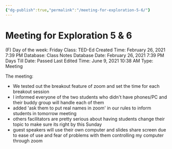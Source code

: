 ```yaml
---
{"dg-publish":true,"permalink":"/meeting-for-exploration-5-6/"}
---
```


# Meeting for Exploration 5 & 6

(F) Day of the week: Friday
Class: TED-Ed
Created Time: February 26, 2021 7:39 PM
Database: Class Notes Database
Date: February 26, 2021 7:39 PM
Days Till Date: Passed
Last Edited Time: June 9, 2021 10:38 AM
Type: Meeting

The meeting:

- We tested out the breakout feature of zoom and set the time for each breakout session
- I informed everyone of the two students who didn't have phones/PC and their buddy group will handle each of them
- added 'ask them to put real names in zoom' in our rules to inform students in tomorrow meeting
- others facilitators are pretty serious about having students change their topic to make sure its right by this Sunday
- guest speakers will use their own computer and slides share screen due to ease of use and fear of problems with them controlling my computer through zoom